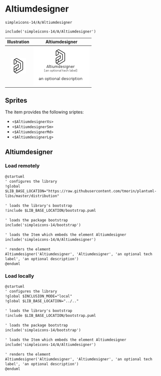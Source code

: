 # Altiumdesigner


```text
simpleicons-14/A/Altiumdesigner
```

```text
include('simpleicons-14/A/Altiumdesigner')
```



| Illustration | Altiumdesigner |
| :---: | :---: |
| ![illustration for Illustration](../../simpleicons-14/A/Altiumdesigner.png) | ![illustration for Altiumdesigner](../../simpleicons-14/A/Altiumdesigner.Local.png) |



## Sprites
The item provides the following sriptes:

- `<$AltiumdesignerXs>`
- `<$AltiumdesignerSm>`
- `<$AltiumdesignerMd>`
- `<$AltiumdesignerLg>`





## Altiumdesigner

### Load remotely
```plantuml
@startuml
' configures the library
!global $LIB_BASE_LOCATION="https://raw.githubusercontent.com/tmorin/plantuml-libs/master/distribution"

' loads the library's bootstrap
!include $LIB_BASE_LOCATION/bootstrap.puml

' loads the package bootstrap
include('simpleicons-14/bootstrap')

' loads the Item which embeds the element Altiumdesigner
include('simpleicons-14/A/Altiumdesigner')

' renders the element
Altiumdesigner('Altiumdesigner', 'Altiumdesigner', 'an optional tech label', 'an optional description')
@enduml
```

### Load locally
```plantuml
@startuml
' configures the library
!global $INCLUSION_MODE="local"
!global $LIB_BASE_LOCATION="../.."

' loads the library's bootstrap
!include $LIB_BASE_LOCATION/bootstrap.puml

' loads the package bootstrap
include('simpleicons-14/bootstrap')

' loads the Item which embeds the element Altiumdesigner
include('simpleicons-14/A/Altiumdesigner')

' renders the element
Altiumdesigner('Altiumdesigner', 'Altiumdesigner', 'an optional tech label', 'an optional description')
@enduml
```

